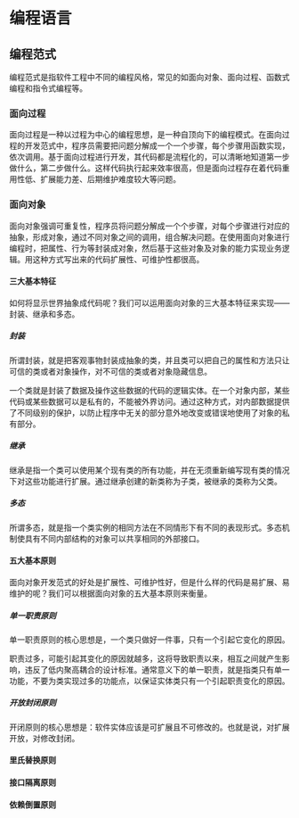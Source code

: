 # 编程语言



## 编程范式

编程范式是指软件工程中不同的编程风格，常见的如面向对象、面向过程、函数式编程和指令式编程等。

### 面向过程

面向过程是一种以过程为中心的编程思想，是一种自顶向下的编程模式。在面向过程的开发范式中，程序员需要把问题分解成一个一个步骤，每个步骤用函数实现，依次调用。基于面向过程进行开发，其代码都是流程化的，可以清晰地知道第一步做什么，第二步做什么。这样代码执行起来效率很高，但是面向过程存在着代码重用性低、扩展能力差、后期维护难度较大等问题。

### 面向对象

面向对象强调可重复性，程序员将问题分解成一个个步骤，对每个步骤进行对应的抽象，形成对象，通过不同对象之间的调用，组合解决问题。在使用面向对象进行编程时，把属性、行为等封装成对象，然后基于这些对象及对象的能力实现业务逻辑。用这种方式写出来的代码扩展性、可维护性都很高。

#### 三大基本特征

如何将显示世界抽象成代码呢？我们可以运用面向对象的三大基本特征来实现——封装、继承和多态。

##### 封装

所谓封装，就是把客观事物封装成抽象的类，并且类可以把自己的属性和方法只让可信的类或者对象操作，对不可信的类或者对象隐藏信息。

一个类就是封装了数据及操作这些数据的代码的逻辑实体。在一个对象内部，某些代码或某些数据可以是私有的，不能被外界访问。通过这种方式，对内部数据提供了不同级别的保护，以防止程序中无关的部分意外地改变或错误地使用了对象的私有部分。

##### 继承

继承是指一个类可以使用某个现有类的所有功能，并在无须重新编写现有类的情况下对这些功能进行扩展。通过继承创建的新类称为子类，被继承的类称为父类。

##### 多态

所谓多态，就是指一个类实例的相同方法在不同情形下有不同的表现形式。多态机制使具有不同内部结构的对象可以共享相同的外部接口。

#### 五大基本原则

面向对象开发范式的好处是扩展性、可维护性好，但是什么样的代码是易扩展、易维护的呢？我们可以根据面向对象的五大基本原则来衡量。

##### 单一职责原则

单一职责原则的核心思想是，一个类只做好一件事，只有一个引起它变化的原因。

职责过多，可能引起其变化的原因就越多，这将导致职责以来，相互之间就产生影响，违反了低内聚高耦合的设计标准。通常意义下的单一职责，就是指类只有单一功能，不要为类实现过多的功能点，以保证实体类只有一个引起职责变化的原因。

##### 开放封闭原则

开闭原则的核心思想是：软件实体应该是可扩展且不可修改的。也就是说，对扩展开放，对修改封闭。



#### 里氏替换原则

#### 接口隔离原则

#### 依赖倒置原则
